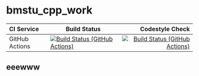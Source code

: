 # bmstu_cpp_work

| **CI Service** | Build Status |           Codestyle Check            |
|:---------------|--------------|------------:|
| GitHub Actions | [![Build Status (GitHub Actions)](https://github.com/k0ff1l/bmstu_cpp_work/actions/workflows/ci-cmake-tests.yml/badge.svg)](https://github.com/k0ff1l/bmstu_cpp_work/actions/workflows/ci-cmake-tests.yml) |[![Build Status (GitHub Actions)](https://github.com/k0ff1l/bmstu_cpp_work/actions/workflows/ci-cpp-style-check.yml/badge.svg)](https://github.com/k0ff1l/bmstu_cpp_work/actions/workflows/ci-cpp-style-check.yml)|

## eeewww

